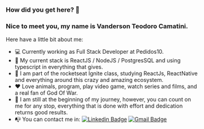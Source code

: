 ### How did you get here? 🤔
### Nice to meet you, my name is Vanderson Teodoro Camatini.

Here have a little bit about me:
- :computer: Currently working as Full Stack Developer at Pedidos10.
- :bookmark_tabs: My current stack is ReactJS / NodeJS / PostgresSQL and using typescript in everything that gives.
- :book: I am part of the rocketseat Ignite class, studying ReactJs, ReactNative and everything around this crazy and amazing ecosystem.
- :heart: Love animals, program, play video game, watch series and films, and a real fan of God Of War.
- :muscle: I am still at the beginning of my journey, however, you can count on me for any stop, everything that is done with effort and dedication returns good results.
- :mailbox_with_no_mail: You can contact me in: [![Linkedin Badge](https://img.shields.io/badge/-VandersonCamatini-blue?style=flat-square&logo=Linkedin&logoColor=white&link=https://www.linkedin.com/in/vanderson-camatini/)](https://www.linkedin.com/in/vanderson-camatini/)  [![Gmail Badge](https://img.shields.io/badge/-vandersoncamatini66@gmail.com-c14438?style=flat-square&logo=Gmail&logoColor=white&link=mailto:vandersoncamatini66@gmail.com)](mailto:vandersoncamatini66@gmail.com)
